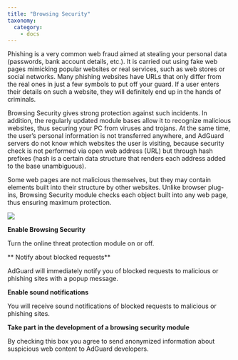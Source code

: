 ```yaml
---
title: "Browsing Security"
taxonomy:
  category:
    - docs
---
```


Phishing is a very common web fraud aimed at stealing your personal data (passwords, bank account details, etc.). It is carried out using fake web pages mimicking popular websites or real services, such as web stores or social networks. Many phishing websites have URLs that only differ from the real ones in just a few symbols to put off your guard. If a user enters their details on such a website, they will definitely end up in the hands of criminals.

Browsing Security gives strong protection against such incidents. In addition, the regularly updated module bases allow it to recognize malicious websites, thus securing your PC from viruses and trojans. At the same time, the user’s personal information is not transferred anywhere, and AdGuard servers do not know which websites the user is visiting, because security check is not performed via open web address (URL) but through hash prefixes (hash is a certain data structure that renders each address added to the base unambiguous).

Some web pages are not malicious themselves, but they may contain elements built into their structure by other websites. Unlike browser plug-ins, Browsing Security module checks each object built into any web page, thus ensuring maximum protection.

<img src="https://cdn.adguard.com/public/Adguard/kb/newscreenshots/En/Windows7.1/browsingsecurityEn.png" />

**Enable Browsing Security**

Turn the online threat protection module on or off.

** Notify about blocked requests**

AdGuard will immediately notify you of blocked requests to malicious or phishing sites with a popup message.

**Enable sound notifications**

You will receive sound notifications of blocked requests to malicious or phishing sites.

**Take part in the development of a browsing security module**

By checking this box you agree to send anonymized information about suspicious web content to AdGuard developers.
